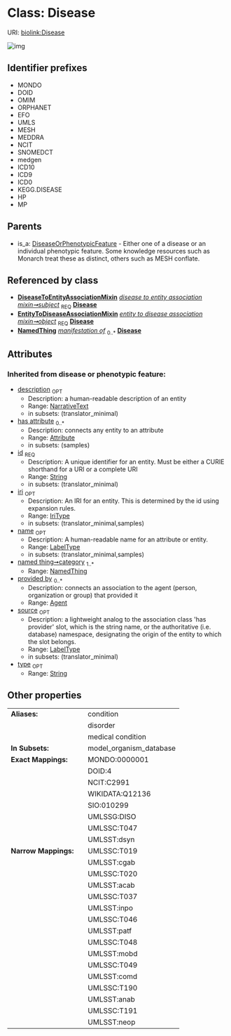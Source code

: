 
# Class: Disease




URI: [biolink:Disease](https://w3id.org/biolink/vocab/Disease)


![img](http://yuml.me/diagram/nofunky;dir:TB/class/[OrganismTaxon],[NamedThing],[EntityToDiseaseAssociationMixin],[DiseaseToEntityAssociationMixin],[DiseaseOrPhenotypicFeature],[DiseaseToEntityAssociationMixin]-%20subject%201..1>[Disease&#124;id(i):string;iri(i):iri_type%20%3F;type(i):string%20%3F;name(i):label_type%20%3F;description(i):narrative_text%20%3F;source(i):label_type%20%3F],[EntityToDiseaseAssociationMixin]-%20object%201..1>[Disease],[DiseaseOrPhenotypicFeature]^-[Disease],[Attribute],[Agent])

## Identifier prefixes

 * MONDO
 * DOID
 * OMIM
 * ORPHANET
 * EFO
 * UMLS
 * MESH
 * MEDDRA
 * NCIT
 * SNOMEDCT
 * medgen
 * ICD10
 * ICD9
 * ICD0
 * KEGG.DISEASE
 * HP
 * MP

## Parents

 *  is_a: [DiseaseOrPhenotypicFeature](DiseaseOrPhenotypicFeature.md) - Either one of a disease or an individual phenotypic feature. Some knowledge resources such as Monarch treat these as distinct, others such as MESH conflate.

## Referenced by class

 *  **[DiseaseToEntityAssociationMixin](DiseaseToEntityAssociationMixin.md)** *[disease to entity association mixin➞subject](disease_to_entity_association_mixin_subject.md)*  <sub>REQ</sub>  **[Disease](Disease.md)**
 *  **[EntityToDiseaseAssociationMixin](EntityToDiseaseAssociationMixin.md)** *[entity to disease association mixin➞object](entity_to_disease_association_mixin_object.md)*  <sub>REQ</sub>  **[Disease](Disease.md)**
 *  **[NamedThing](NamedThing.md)** *[manifestation of](manifestation_of.md)*  <sub>0..\*</sub>  **[Disease](Disease.md)**

## Attributes


### Inherited from disease or phenotypic feature:

 * [description](description.md)  <sub>OPT</sub>
     * Description: a human-readable description of an entity
     * Range: [NarrativeText](types/NarrativeText.md)
     * in subsets: (translator_minimal)
 * [has attribute](has_attribute.md)  <sub>0..\*</sub>
     * Description: connects any entity to an attribute
     * Range: [Attribute](Attribute.md)
     * in subsets: (samples)
 * [id](id.md)  <sub>REQ</sub>
     * Description: A unique identifier for an entity. Must be either a CURIE shorthand for a URI or a complete URI
     * Range: [String](types/String.md)
     * in subsets: (translator_minimal)
 * [iri](iri.md)  <sub>OPT</sub>
     * Description: An IRI for an entity. This is determined by the id using expansion rules.
     * Range: [IriType](types/IriType.md)
     * in subsets: (translator_minimal,samples)
 * [name](name.md)  <sub>OPT</sub>
     * Description: A human-readable name for an attribute or entity.
     * Range: [LabelType](types/LabelType.md)
     * in subsets: (translator_minimal,samples)
 * [named thing➞category](named_thing_category.md)  <sub>1..\*</sub>
     * Range: [NamedThing](NamedThing.md)
 * [provided by](provided_by.md)  <sub>0..\*</sub>
     * Description: connects an association to the agent (person, organization or group) that provided it
     * Range: [Agent](Agent.md)
 * [source](source.md)  <sub>OPT</sub>
     * Description: a lightweight analog to the association class 'has provider' slot, which is the string name, or the authoritative (i.e. database) namespace, designating the origin of the entity to which the slot belongs.
     * Range: [LabelType](types/LabelType.md)
     * in subsets: (translator_minimal)
 * [type](type.md)  <sub>OPT</sub>
     * Range: [String](types/String.md)

## Other properties

|  |  |  |
| --- | --- | --- |
| **Aliases:** | | condition |
|  | | disorder |
|  | | medical condition |
| **In Subsets:** | | model_organism_database |
| **Exact Mappings:** | | MONDO:0000001 |
|  | | DOID:4 |
|  | | NCIT:C2991 |
|  | | WIKIDATA:Q12136 |
|  | | SIO:010299 |
|  | | UMLSSG:DISO |
|  | | UMLSSC:T047 |
|  | | UMLSST:dsyn |
| **Narrow Mappings:** | | UMLSSC:T019 |
|  | | UMLSST:cgab |
|  | | UMLSSC:T020 |
|  | | UMLSST:acab |
|  | | UMLSSC:T037 |
|  | | UMLSST:inpo |
|  | | UMLSSC:T046 |
|  | | UMLSST:patf |
|  | | UMLSSC:T048 |
|  | | UMLSST:mobd |
|  | | UMLSSC:T049 |
|  | | UMLSST:comd |
|  | | UMLSSC:T190 |
|  | | UMLSST:anab |
|  | | UMLSSC:T191 |
|  | | UMLSST:neop |

